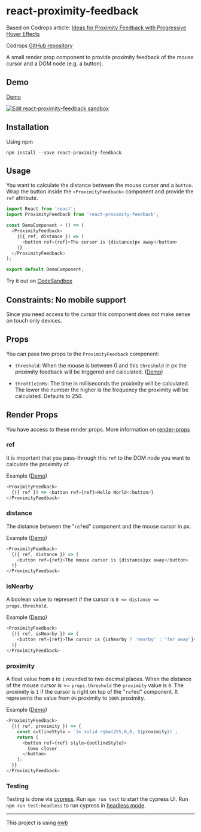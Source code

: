 # react-proximity-feedback

Based on Codrops article: [Ideas for Proximity Feedback with Progressive Hover Effects](https://tympanus.net/codrops/2018/05/02/ideas-for-proximity-feedback-with-progressive-hover-effects/)

Codrops [GitHub repository](https://github.com/codrops/ProximityFeedback/)

A small render prop component to provide proximity feedback of the mouse cursor and a DOM node (e.g. a button).

## Demo

[Demo](https://ankri.github.io/react-proximity-feedback/index.html#demo-form)

[![Edit react-proximity-feedback sandbox](https://codesandbox.io/static/img/play-codesandbox.svg)](https://codesandbox.io/s/rm0kxl626q)

## Installation

Using npm

```
npm install --save react-proximity-feedback
```

## Usage

You want to calculate the distance between the mouse cursor and a `button`. Wrap the button inside the `<ProximityFeedback>`
component and provide the `ref` attribute.

```javascript
import React from 'react';
import ProximityFeedback from 'react-proximity-feedback';

const DemoComponent = () => (
  <ProximityFeedback>
    {({ ref, distance }) => (
      <button ref={ref}>The cursor is {distance}px away</button>
    )}
  </ProximityFeedback>
);

export default DemoComponent;
```

Try it out on [CodeSandbox](https://codesandbox.io/s/rm0kxl626q)

## Constraints: No mobile support

Since you need access to the cursor this component does not make sense on touch only devices.

## Props

You can pass two props to the `ProximityFeedback` component:

* `threshold`: When the mouse is between 0 and this `threshold` in px the proximity feedback will be triggered and calculated. ([Demo](https://ankri.github.io/react-proximity-feedback/index.html#demo-threshold))

* `throttleInMs`: The time in milliseconds the proximity will be calculated. The lower the number the higher is the frequency the proximity will be calculated. Defaults to 250.

## Render Props

You have access to these render props. More information on [render-props](https://reactjs.org/docs/render-props.html)

### ref

It is important that you pass-through this `ref` to the DOM node you want to calculate the proximity of.

Example ([Demo](https://ankri.github.io/react-proximity-feedback/index.html#demo-ref))

```javascript
<ProximityFeedback>
  {({ ref }) => <button ref={ref}>Hello World</button>}
</ProximityFeedback>
```

### distance

The distance between the "`ref`ed" component and the mouse cursor in px.

Example ([Demo](https://ankri.github.io/react-proximity-feedback/index.html#demo-distance))

```javascript
<ProximityFeedback>
  {({ ref, distance }) => (
    <button ref={ref}>The mouse cursor is {distance}px away</button>
  )}
</ProximityFeedback>
```

### isNearby

A boolean value to represent if the cursor is `0 <= distance <= props.threshold`.

Example ([Demo](https://ankri.github.io/react-proximity-feedback/index.html#demo-is-nearby))

```javascript
<ProximityFeedback>
  {({ ref, isNearby }) => (
    <button ref={ref}>The cursor is {isNearby ? 'nearby' : 'far away'}</button>
  )}
</ProximityFeedback>
```

### proximity

A float value from `0` to `1` rounded to two decimal places. When the distance of the mouse cursor
is >= `props.threshold` the `proximity` value is `0`. The proximity is `1` if the cursor is right on top of the
"`ref`ed" component.
It represents the value from `0%` proximity to `100%` proximity.

Example ([Demo](https://ankri.github.io/react-proximity-feedback/index.html#demo-proximity))

```javascript
<ProximityFeedback>
  {({ ref, proximity }) => {
    const outlineStyle = `3x solid rgba(255,0,0, ${proximity})`;
    return (
      <button ref={ref} style={outlineStyle}>
        Come closer
      </button>
    );
  }}
</ProximityFeedback>
```

### Testing

Testing is done via [cypress](https://cypress.io). Run `npm run test` to start the cypress UI. Run `npm run test:headless` to run cypress in [headless mode](https://docs.cypress.io/guides/guides/command-line.html#cypress-run).

---

This project is using [nwb](https://github.com/insin/nwb/blob/master/docs/guides/ReactComponents.md)
